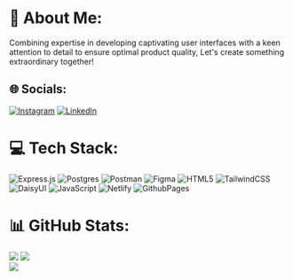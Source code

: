 # 💫 About Me:
Combining expertise in developing captivating user interfaces with a keen attention to detail to ensure optimal product quality, Let's create something extraordinary together!


## 🌐 Socials:
[![Instagram](https://img.shields.io/badge/Instagram-%23E4405F.svg?logo=Instagram&logoColor=white)](https://instagram.com/fajrin_nhkm) [![LinkedIn](https://img.shields.io/badge/LinkedIn-%230077B5.svg?logo=linkedin&logoColor=white)](https://linkedin.com/in/fajrin-nurhakim) 

# 💻 Tech Stack:
![Express.js](https://img.shields.io/badge/express.js-%23404d59.svg?style=flat-square&logo=express&logoColor=%2361DAFB) ![Postgres](https://img.shields.io/badge/postgres-%23316192.svg?style=flat-square&logo=postgresql&logoColor=white) ![Postman](https://img.shields.io/badge/Postman-FF6C37?style=flat-square&logo=postman&logoColor=white) ![Figma](https://img.shields.io/badge/figma-%23F24E1E.svg?style=flat-square&logo=figma&logoColor=white) ![HTML5](https://img.shields.io/badge/html5-%23E34F26.svg?style=flat-square&logo=html5&logoColor=white) ![TailwindCSS](https://img.shields.io/badge/tailwindcss-%2338B2AC.svg?style=flat-square&logo=tailwind-css&logoColor=white) ![DaisyUI](https://img.shields.io/badge/daisyui-5A0EF8?style=flat-square&logo=daisyui&logoColor=white) ![JavaScript](https://img.shields.io/badge/javascript-%23323330.svg?style=flat-square&logo=javascript&logoColor=%23F7DF1E) ![Netlify](https://img.shields.io/badge/netlify-%23000000.svg?style=flat-square&logo=netlify&logoColor=#00C7B7) ![GithubPages](https://img.shields.io/badge/github%20pages-121013?style=flat-square&logo=github&logoColor=white)

# 📊 GitHub Stats:
![](https://github-readme-stats.vercel.app/api?username=fajrinnurhakim&theme=react&hide_border=false&include_all_commits=false&count_private=false)
![](https://github-readme-streak-stats.herokuapp.com/?user=fajrinnurhakim&theme=react&hide_border=false)<br/>
![](https://github-readme-stats.vercel.app/api/top-langs/?username=fajrinnurhakim&theme=react&hide_border=false&include_all_commits=false&count_private=false&layout=compact)
